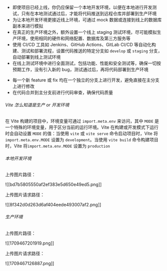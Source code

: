 - 即使项目已经上线，你仍应保留一个本地开发环境，以便在本地进行开发测试，只有在本地测试通过后，才能将代码推送到远程仓库并部署到生产环境
- 为让本地开发环境更接近线上环境，可通过 mock 数据或连接到线上的数据库副本来进行模拟
- 在真正的生产环境之外，额外设置一个线上 staging 测试环境，尽可能模拟生产环境，使用相同的硬件和网络配置、数据库及第三方服务等
- 使用 CI/CD 工具如 Jenkins、GitHub Actions、GitLab CI/CD 等自动化构建、测试和部署流程，设置代码推送的特定分支如 `develop` 或 `staging` 分支，自动部署到线上测试环境
- 在线上测试环境中进行全面测试，包括功能、性能和安全测试等，确保一切按预期工作，没有引入新的 bug，测试通过后，再将代码部署到生产环境
* 每一个新 feature 或 fix 均在一个独立的分支上进行开发，避免直接在主分支上进行修改
* 在代码合并到主分支前进行代码审查，确保代码质量

###### Vite 怎么知道是生产 or 开发环境

在 Vite 构建的项目中，环境变量可通过 `import.meta.env` 来访问，其中 `MODE` 是一个特殊的环境变量，用于区分当前的运行环境。Vite 在构建或开发模式下运行时会自动设置 `MODE` 的值：当使用 `vite` 或 `vite serve` 命令启动项目时，Vite 将 `import.meta.env.MODE` 设置为 `development`。当使用 `vite build` 命令构建项目时，Vite 将`import.meta.env.MODE` 设置为 `production`

###### 本地开发环境

上传图片路径：

![[bd7b5805550af2ef383e5d650e49ed5.png]]

上传图片请求路径：

![[8f342d0d263d6af404eede493007af2.png]]

###### 生产环境

上传图片路径：

![[1709467201919.png]]

上传图片请求路径：

![[1709467126887.png]]
